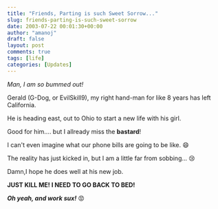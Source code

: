 ```yaml
---
title: "Friends, Parting is such Sweet Sorrow..."
slug: friends-parting-is-such-sweet-sorrow
date: 2003-07-22 00:01:30+00:00
author: "amanoj"
draft: false
layout: post
comments: true
tags: [life]
categories: [Updates]
---
```


_Man, I am so bummed out!_

Gerald (G-Dog, or EvilSkill9), my right hand-man for like 8 years has left California.

He is heading east, out to Ohio to start a new life with his girl.

Good for him.... but I allready miss the **bastard**!

I can't even imagine what our phone bills are going to be like. :smile:

The reality has just kicked in, but I am a little far from sobbing... :cry:

Damn,I hope he does well at his new job.

**JUST KILL ME! I NEED TO GO BACK TO BED!**

**_Oh yeah, and work sux!_** :rage:
